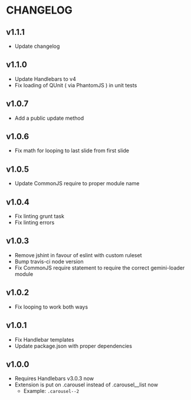 # CHANGELOG

## v1.1.1

  - Update changelog

## v1.1.0

  - Update Handlebars to v4
  - Fix loading of QUnit ( via PhantomJS ) in unit tests

## v1.0.7

  - Add a public update method

## v1.0.6

  - Fix math for looping to last slide from first slide

## v1.0.5

  - Update CommonJS require to proper module name

## v1.0.4

  - Fix linting grunt task
  - Fix linting errors

## v1.0.3

  - Remove jshint in favour of eslint with custom ruleset
  - Bump travis-ci node version
  - Fix CommonJS require statement to require the correct gemini-loader module

## v1.0.2

  - Fix looping to work both ways

## v1.0.1

  - Fix Handlebar templates
  - Update package.json with proper dependencies

## v1.0.0

  - Requires Handlebars v3.0.3 now
  - Extension is put on .carousel instead of .carousel__list now
    - Example: ``.carousel--2``
